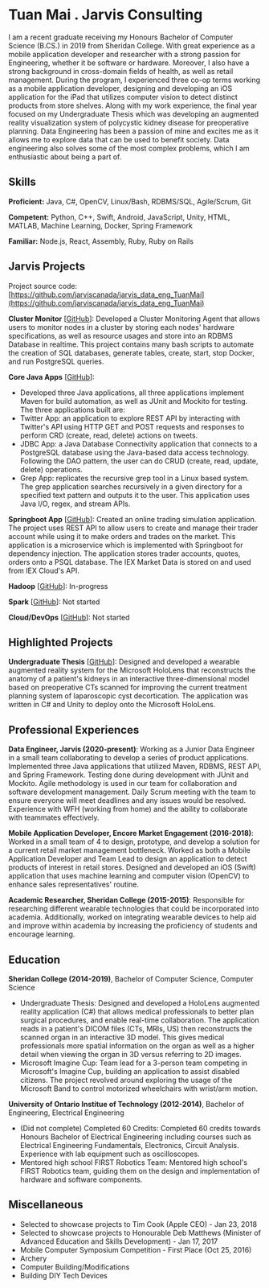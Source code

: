 # Tuan Mai . Jarvis Consulting

I am a recent graduate receiving my Honours Bachelor of Computer Science (B.CS.) in 2019 from Sheridan College. With great experience as a mobile application developer and researcher with a strong passion for Engineering, whether it be software or hardware. Moreover, I also have a strong background in cross-domain fields of health, as well as retail management. During the program, I experienced three co-op terms working as a mobile application developer, designing and developing an iOS application for the iPad that utilizes computer vision to detect distinct products from store shelves. Along with my work experience, the final year focused on my Undergraduate Thesis which was developing an augmented reality visualization system of polycystic kidney disease for preoperative planning.
Data Engineering has been a passion of mine and excites me as it allows me to explore data that can be used to benefit society. Data engineering also solves some of the most complex problems, which I am enthusiastic about being a part of.

## Skills

**Proficient:** Java, C#, OpenCV, Linux/Bash, RDBMS/SQL, Agile/Scrum, Git

**Competent:** Python, C++, Swift, Android, JavaScript, Unity, HTML, MATLAB, Machine Learning, Docker, Spring Framework

**Familiar:** Node.js, React, Assembly, Ruby, Ruby on Rails

## Jarvis Projects

Project source code: [https://github.com/jarviscanada/jarvis_data_eng_TuanMai](https://github.com/jarviscanada/jarvis_data_eng_TuanMai)


**Cluster Monitor** [[GitHub](https://github.com/jarviscanada/jarvis_data_eng_TuanMai/tree/master/linux_sql)]: Developed a Cluster Monitoring Agent that allows users to monitor nodes in a cluster by storing each nodes' hardware specifications, as well as resource usages and store into an RDBMS Database in realtime. This project contains many bash scripts to automate the creation of SQL databases, generate tables, create, start, stop Docker, and run PostgreSQL queries.

**Core Java Apps** [[GitHub](https://github.com/jarviscanada/jarvis_data_eng_TuanMai/tree/master/core_java)]:
      
  - Developed three Java applications, all three applications implement Maven for build automation, as well as JUnit and Mockito for testing. The three applications built are:
  - Twitter App: an application to explore REST API by interacting with Twitter's API using HTTP GET and POST requests and responses to perform CRD (create, read, delete) actions on tweets.
  - JDBC App: a Java Database Connectivity application that connects to a PostgreSQL database using the Java-based data access technology. Following the DAO pattern, the user can do CRUD (create, read, update, delete) operations.
  - Grep App: replicates the recursive grep tool in a Linux based system. The grep application searches recursively in a given directory for a specified text pattern and outputs it to the user. This application uses Java I/O, regex, and stream APIs.

**Springboot App** [[GitHub](https://github.com/jarviscanada/jarvis_data_eng_TuanMai/tree/master/springboot)]: Created an online trading simulation application. The project uses REST API to allow users to create and manage their trader account while using it to make orders and trades on the market. This application is a microservice which is implemented with Springboot for dependency injection. The application stores trader accounts, quotes, orders onto a PSQL database. The IEX Market Data is stored on and used from IEX Cloud's API.

**Hadoop** [[GitHub](https://github.com/jarviscanada/jarvis_data_eng_TuanMai/tree/master/hadoop)]: In-progress

**Spark** [[GitHub](https://github.com/jarviscanada/jarvis_data_eng_TuanMai/tree/master/spark)]: Not started

**Cloud/DevOps** [[GitHub](https://github.com/jarviscanada/jarvis_data_eng_TuanMai/tree/master/cloud_devops)]: Not started


## Highlighted Projects
**Undergraduate Thesis** [[GitHub](https://github.com/Tuan-Mai/Undergraduate-Thesis)]: Designed and developed a wearable augmented reality system for the Microsoft HoloLens that reconstructs the anatomy of a patient's kidneys in an interactive three-dimensional model based on preoperative CTs scanned for improving the current treatment planning system of laparoscopic cyst decortication. The application was written in C# and Unity to deploy onto the Microsoft HoloLens.


## Professional Experiences

**Data Engineer, Jarvis (2020-present)**: Working as a Junior Data Engineer in a small team collaborating to develop a series of product applications. Implemented three Java applications that utilized Maven, RDBMS, REST API, and Spring Framework. Testing done during development with JUnit and Mockito. Agile methodology is used in our team for collaboration and software development management. Daily Scrum meeting with the team to ensure everyone will meet deadlines and any issues would be resolved. Experience with WFH (working from home) and the ability to collaborate with teammates effectively.

**Mobile Application Developer, Encore Market Engagement (2016-2018)**: Worked in a small team of 4 to design, prototype, and develop a solution for a current retail market management bottleneck. Worked as both a Mobile Application Developer and Team Lead to design an application to detect products of interest in retail stores. Designed and developed an iOS (Swift) application that uses machine learning and computer vision (OpenCV) to enhance sales representatives' routine.

**Academic Researcher, Sheridan College (2015-2015)**: Responsible for researching different wearable technologies that could be incorporated into academia. Additionally, worked on integrating wearable devices to help aid and improve within academia by increasing the proficiency of students and encourage learning.


## Education
**Sheridan College (2014-2019)**, Bachelor of Computer Science, Computer Science
- Undergraduate Thesis: Designed and developed a HoloLens augmented reality application (C#) that allows medical professionals to better plan surgical procedures, and enable real-time collaboration. The application reads in a patient's DICOM files (CTs, MRIs, US) then reconstructs the scanned organ in an interactive 3D model. This gives medical professionals more spatial information on the organ as well as a higher detail when viewing the organ in 3D versus referring to 2D images.
- Microsoft Imagine Cup: Team lead for a 3-person team competing in Microsoft's Imagine Cup, building an application to assist disabled citizens. The project revolved around exploring the usage of the Microsoft Band to control motorized wheelchairs with wrist/arm motion.

**University of Ontario Institue of Technology (2012-2014)**, Bachelor of Engineering, Electrical Engineering
- (Did not complete) Completed 60 Credits: Completed 60 credits towards Honours Bachelor of Electrical Engineering including courses such as Electrical Engineering Fundamentals, Electronics, Circuit Analysis. Experience with lab equipment such as oscilloscopes.
- Mentored high school FIRST Robotics Team: Mentored high school's FIRST Robotics team, guiding them on the design and implementation of hardware and software components.


## Miscellaneous
- Selected to showcase projects to Tim Cook (Apple CEO) - Jan 23, 2018
- Selected to showcase projects to Honourable Deb Matthews (Minister of Advanced Education and Skills Development) - Jan 17, 2017
- Mobile Computer Symposium Competition - First Place (Oct 25, 2016)
- Archery
- Computer Building/Modifications
- Building DIY Tech Devices